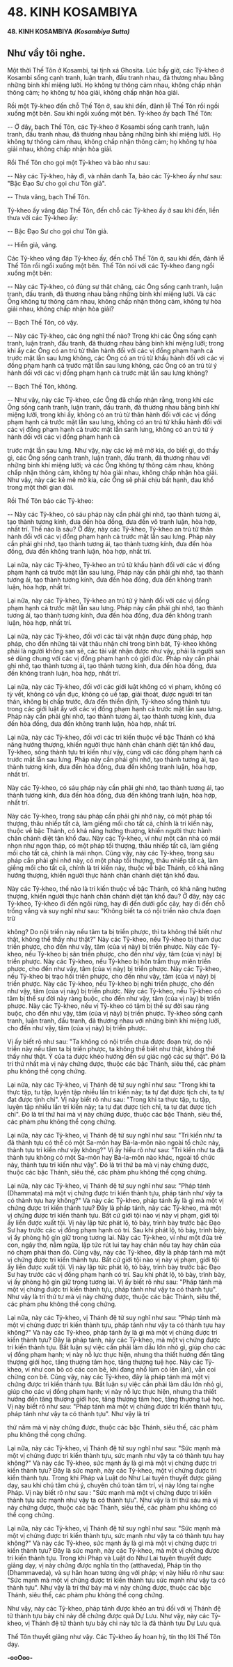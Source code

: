 # 48. KINH KOSAMBIYA

**48. KINH KOSAMBIYA**
***(Kosambiya Sutta)***

## Như vầy tôi nghe.

Một thời Thế Tôn ở Kosambi, tại tịnh xá Ghosita. Lúc bấy giờ, các Tỷ-kheo ở Kosambi sống cạnh tranh,
luận tranh, đấu tranh nhau, đả thương nhau bằng những binh khí miệng lưỡi. Họ không tự thông cảm
nhau, không chấp nhận thông cảm; họ không tự hòa giải, không chấp nhận hòa giải.

Rồi một Tỷ-kheo đến chỗ Thế Tôn ở, sau khi đến, đảnh lễ Thế Tôn rồi ngồi xuống một bên. Sau khi
ngồi xuống một bên. Tỷ-kheo ấy bạch Thế Tôn:

-- Ở đây, bạch Thế Tôn, các Tỷ-kheo ở Kosambi sống cạnh tranh, luận tranh, đấu tranh nhau, đả thương
nhau bằng những binh khí miệng lưỡi. Họ không tự thông cảm nhau, không chấp nhận thông cảm; họ
không tự hòa giải nhau, không chấp nhận hòa giải.

Rồi Thế Tôn cho gọi một Tỷ-kheo và bảo như sau:

-- Này các Tỷ-kheo, hãy đi, và nhân danh Ta, bảo các Tỷ-kheo ấy như sau: "Bậc Ðạo Sư cho gọi chư
Tôn giả".

-- Thưa vâng, bạch Thế Tôn.

Tỷ-kheo ấy vâng đáp Thế Tôn, đến chỗ các Tỷ-kheo ấy ở sau khi đến, liền thưa với các Tỷ-kheo ấy:

-- Bậc Ðạo Sư cho gọi chư Tôn giả.

-- Hiền giả, vâng.

Các Tỷ-kheo vâng đáp Tỷ-kheo ấy, đến chỗ Thế Tôn ở, sau khi đến, đảnh lễ Thế Tôn rồi ngồi xuống
một bên. Thế Tôn nói với các Tỷ-kheo đang ngồi xuống một bên:

-- Này các Tỷ-kheo, có đúng sự thật chăng, các Ông sống cạnh tranh, luận tranh, đấu tranh, đả thương
nhau bằng những binh khí miệng lưỡi. Và các Ông không tự thông cảm nhau, không chấp nhận thông
cảm, không tự hòa giải nhau, không chấp nhận hòa giải?

-- Bạch Thế Tôn, có vậy.

-- Này các Tỷ-kheo, các ông nghĩ thế nào? Trong khi các Ông sống cạnh tranh, luận tranh, đấu tranh, đả
thương nhau bằng binh khí miệng lưỡi; trong khi ấy các Ông có an trú từ thân hành đối với các vị đồng
phạm hạnh cả trước mặt lẫn sau lưng không, các Ông có an trú từ khẩu hành đối với các vị đồng phạm
hạnh cả trước mặt lẫn sau lưng không, các Ông có an trú từ ý hành đối với các vị đồng phạm hạnh cả
trước mặt lẫn sau lưng không?

-- Bạch Thế Tôn, không.

-- Như vậy, này các Tỷ-kheo, các Ông đã chấp nhận rằng, trong khi các Ông sống cạnh tranh, luận tranh,
đấu tranh, đả thương nhau bằng binh khí miệng lưỡi, trong khi ấy, không có an trú từ thân hành đối với
các vị đồng phạm hạnh cả trước mặt lẫn sau lưng, không có an trú từ khẩu hành đối với các vị đồng
phạm hạnh cả trước mặt lẫn sanh lưng, không có an trú từ ý hành đối với các vị đồng phạm hạnh cả

trước mặt lẫn sau lưng. Như vậy, này các kẻ mê mờ kia, do biết gì, do thấy gì, các Ông sống cạnh tranh,
luận tranh, đấu tranh, đả thương nhau với những binh khí miệng lưỡi; và các Ông không tự thông cảm
nhau, không chấp nhận thông cảm, không tự hòa giải nhau, không chấp nhận hòa giải. Như vậy, này các
kẻ mê mờ kia, các Ông sẽ phải chịu bất hạnh, đau khổ trong một thời gian dài.

Rồi Thế Tôn bảo các Tỷ-kheo:

-- Này các Tỷ-kheo, có sáu pháp này cần phải ghi nhớ, tạo thành tương ái, tạo thành tương kính, đưa đến
hòa đồng, đưa đến vô tranh luận, hòa hợp, nhất trí. Thế nào là sáu? Ở đây, này các Tỷ-kheo, Tỷ-kheo an
trú từ thân hành đối với các vị đồng phạm hạnh cả trước mặt lẫn sau lưng. Pháp này cần phải ghi nhớ,
tạo thành tương ái, tạo thành tương kính, đưa đến hòa đồng, đưa đến không tranh luận, hòa hợp, nhất trí.

Lại nữa, này các Tỷ-kheo, Tỷ-kheo an trú từ khẩu hành đối với các vị đồng phạm hạnh cả trước mặt lẫn
sau lưng. Pháp này cần phải ghi nhớ, tạo thành tương ái, tạo thành tương kính, đưa đến hòa đồng, đưa
đến không tranh luận, hòa hợp, nhất trí.

Lại nữa, này các Tỷ-kheo, Tỷ-kheo an trú từ ý hành đối với các vị đồng phạm hạnh cả trước mặt lẫn sau
lưng. Pháp này cần phải ghi nhớ, tạo thành tương ái, tạo thành tương kính, đưa đến hòa đồng, đưa đến
không tranh luận, hòa hợp, nhất trí.

Lại nữa, này các Tỷ-kheo, đối với các tài vật nhận được đúng pháp, hợp pháp, cho đến những tài vật
thâu nhận chỉ trong bình bát, Tỷ-kheo không phải là người không san sẻ, các tài vật nhận được như vậy,
phải là người san sẻ dùng chung với các vị đồng phạm hạnh có giới đức. Pháp này cần phải ghi nhớ, tạo
thành tương ái, tạo thành tương kính, đưa đến hòa đồng, đưa đến không tranh luận, hòa hợp, nhất trí.

Lại nữa, này các Tỷ-kheo, đối với các giới luật không có vi phạm, không có tỳ vết, không có vẩn đục,
không có uế tạp, giải thoát, được người trí tán thán, không bị chấp trước, đưa đến thiền định, Tỷ-kheo
sống thành tựu trong các giới luật ấy với các vị đồng phạm hạnh cả trước mặt lẫn sau lưng. Pháp này cần
phải ghi nhớ, tạo thành tương ái, tạo thành tương kính, đưa đến hòa đồng, đưa đến không tranh luận, hòa
hợp, nhất trí.

Lại nữa, này các Tỷ-kheo, đối với các tri kiến thuộc về bậc Thánh có khả năng hướng thượng, khiến
người thực hành chân chánh diệt tận khổ đau, Tỷ-kheo, sống thành tựu tri kiến như vậy, cùng với các
đồng phạm hạnh cả trước mặt lẫn sau lưng. Pháp này cần phải ghi nhớ, tạo thành tương ái, tạo thành
tương kính, đưa đến hòa đồng, đưa đến không tranh luận, hòa hợp, nhất trí.

Này các Tỷ-kheo, có sáu pháp này cần phải ghi nhớ, tạo thành tương ái, tạo thành tương kính, đưa đến
hòa đồng, đưa đến không tranh luận, hòa hợp, nhất trí.

Này các Tỷ-kheo, trong sáu pháp cần phải ghi nhớ này, có một pháp tối thượng, thâu nhiếp tất cả, làm
giềng mối cho tất cả, chính là tri kiến này, thuộc về bậc Thánh, có khả năng hướng thượng, khiến người
thực hành chân chánh diệt tận khổ đau. Này các Tỷ-kheo, ví như một căn nhà có mái nhọn như ngọn
tháp, có một pháp tối thượng, thâu nhiếp tất cả, làm giềng mối cho tất cả, chính là mái nhọn. Cũng vậy,
này các Tỷ-kheo, trong sáu pháp cần phải ghi nhớ này, có một pháp tối thượng, thâu nhiếp tất cả, làm
giềng mối cho tất cả, chính là tri kiến này, thuộc về bậc Thánh, có khả năng hướng thượng, khiến người
thực hành chân chánh diệt tận khổ đau.

Này các Tỷ-kheo, thế nào là tri kiến thuộc về bậc Thánh, có khả năng hướng thượng, khiến người thực
hành chân chánh diệt tận khổ đau? Ở đây, này các Tỷ-kheo, Tỷ-kheo đi đến ngôi rừng, hay đi đến dưới
gốc cây, hay đi đến chỗ trống vắng và suy nghĩ như sau: "Không biết ta có nội triền nào chưa đoạn trừ

không? Do nội triền này nếu tâm ta bị triền phược, thì ta không thể biết như thật, không thể thấy như
thật?" Này các Tỷ-kheo, nếu Tỷ-kheo bị tham dục triền phược, cho đến như vậy, tâm (của vị này) bị
triền phược. Này các Tỷ-kheo, nếu Tỷ-kheo bị sân triền phược, cho đến như vậy, tâm (của vị này) bị
triền phược. Này các Tỷ-kheo, nếu Tỷ-kheo bị hôn trầm thụy miên triền phược, cho đến như vậy, tâm
(của vị này) bị triền phược. Này các Tỷ-kheo, nếu Tỷ-kheo bị trạo hối triền phược, cho đến như vậy, tâm
(của vị này) bị triền phược. Này các Tỷ-kheo, nếu Tỷ-kheo bị nghi triền phược, cho đến như vậy, tâm
(của vị này) bị triền phược. Này các Tỷ-kheo, nếu Tỷ-kheo có tâm bị thế sự đời này ràng buộc, cho đến
như vậy, tâm (của vị này) bị triền phược. Này các Tỷ-kheo, nếu vị Tỷ-kheo có tâm bị thế sự đời sau ràng
buộc, cho đến như vậy, tâm (của vị này) bị triền phược. Tỷ-kheo sống cạnh tranh, luận tranh, đấu tranh,
đả thương nhau với những binh khí miệng lưỡi, cho đến như vậy, tâm (của vị này) bị triền phược.

Vị ấy biết rõ như sau: "Ta không có nội triền chưa được đoạn trừ, do nội triền này nếu tâm ta bị triền
phược, ta không thể biết như thật, không thể thấy như thật. Ý của ta được khéo hướng đến sự giác ngộ
các sự thật". Ðó là trí thứ nhất mà vị này chứng được, thuộc các bậc Thánh, siêu thế, các phàm phu
không thể cọng chứng.

Lại nữa, này các Tỷ-kheo, vị Thánh đệ tử suy nghĩ như sau: "Trong khi ta thực tập, tu tập, luyện tập
nhiều lần tri kiến này; ta tự đạt được tịch chi, ta tự đạt được tịnh chi". Vị này biết rõ như sau: "Trong khi
ta thực tập, tu tập, luyện tập nhiều lần tri kiến này; ta tự đạt được tịch chỉ, ta tự đạt được tịch chỉ". Ðó là
trí thứ hai mà vị này chứng được, thuộc các bậc Thánh, siêu thế, các phàm phu không thể cọng chứng.

Lại nữa, này các Tỷ-kheo, vị Thánh đệ tử suy nghĩ như sau: "Tri kiến như ta đã thành tựu có thể có một
Sa-môn hay Bà-la-môn nào ngoài tổ chức này, thành tựu tri kiến như vậy không?" Vị ấy hiểu rõ như
sau: "Tri kiến như ta đã thành tựu không có một Sa-môn hay Bà-la-môn nào khác, ngoài tổ chức này,
thành tựu tri kiến như vậy". Ðó là tri thứ ba mà vị này chứng được, thuộc các bậc Thánh, siêu thế, các
phàm phu không thể cọng chứng.

Lại nữa, này các Tỷ-kheo, vị Thánh đệ tử suy nghĩ như sau: "Pháp tánh (Dhammata) mà một vị chứng
được tri kiến thành tựu, pháp tánh như vậy ta có thành tựu hay không?" Và này các Tỷ-kheo, pháp tánh
ấy là gì mà một vị chứng được tri kiến thành tựu? Ðây là pháp tánh, này các Tỷ-kheo, mà một vị chứng
được tri kiến thành tựu. Bất cứ giới tội nào vị này vị phạm, giới tội ấy liền được xuất tội. Vị này lập tức
phát lộ, tỏ bày, trình bày trước bậc Ðạo Sư hay trước các vị đồng phạm hạnh có trí. Sau khi phát lộ, tỏ
bày, trình bày, vị ấy phòng hộ gìn giữ trong tương lai. Này các Tỷ-kheo, ví như một đứa trẻ con, ngây
thơ, nằm ngửa, lập tức rút lui tay hay chân nếu tay hay chân của nó chạm phải than đỏ. Cũng vậy, này
các Tỷ-kheo, đây là pháp tánh mà một vị chứng được tri kiến thành tựu. Bất cứ giới tội nào vị này vị
phạm, giới tội ấy liền được xuất tội. Vị này lập tức phát lộ, tỏ bày, trình bày trước bậc Ðạo Sư hay trước
các vị đồng phạm hạnh có trí. Sau khi phát lộ, tỏ bày, trình bày, vị ấy phòng hộ gìn giữ trong tương lai.
Vị ấy biết rõ như sau: "Pháp tánh mà một vị chứng được tri kiến thành tựu, pháp tánh như vậy ta có
thành tựu". Như vậy là trí thứ tư mà vị này chứng được, thuộc các bậc Thánh, siêu thế, các phàm phu
không thể cọng chứng.

Lại nữa, này các Tỷ-kheo, vị Thánh đệ tử suy nghĩ như sau: "Pháp tánh mà một vị chứng được tri kiến
thành tựu, pháp tánh như vậy ta có thành tựu hay không?" Và này các Tỷ-kheo, pháp tánh ấy là gì mà
một vị chứng được tri kiến thành tựu? Ðây là pháp tánh, này các Tỷ-kheo, mà một vị chứng được tri
kiến thành tựu. Bất luận sự việc cần phải làm dầu lớn nhỏ gì, giúp cho các vị đồng phạm hạnh; vị này nỗ
lực thực hiện, nhưng tha thiết hướng đến tăng thượng giới học, tăng thượng tâm học, tăng thượng tuệ
học. Này các Tỷ-kheo, ví như con bò có các con bê, khi đang nhổ lùm cỏ lên (ăn), vẫn coi chừng con bê.
Cũng vậy, này các Tỷ-kheo, đây là pháp tánh mà một vị chứng được tri kiến thành tựu. Bất luận sự việc
cần phải làm dầu lớn nhỏ gì, giúp cho các vị đồng phạm hạnh; vị này nỗ lực thực hiện, nhưng tha thiết
hướng đến tăng thượng giới học, tăng thượng tâm học, tăng thượng tuệ học. Vị này biết rõ như sau:
"Pháp tánh mà một vị chứng được tri kiến thành tựu, pháp tánh như vậy ta có thành tựu". Như vậy là trí

thứ năm mà vị này chứng được, thuộc các bậc Thánh, siêu thế, các phàm phu không thể cọng chứng.

Lại nữa, này các Tỷ-kheo, vị Thánh đệ tử suy nghĩ như sau: "Sức mạnh mà một vị chứng được tri kiến
thành tựu, sức mạnh như vậy ta có thành tựu hay không?" Và này các Tỷ-kheo, sức mạnh ấy là gì mà
một vị chứng được tri kiến thành tựu? Ðây là sức mạnh, này các Tỷ-kheo, một vị chứng được tri kiến
thành tựu. Trong khi Pháp và Luật do Như Lai tuyên thuyết được giảng dạy, sau khi chú tâm chú ý,
chuyên chú toàn tâm trí, vị này lóng tai nghe Pháp. Vị này biết rõ như sau : "Sức mạnh mà một vị chứng
được tri kiến thành tựu sức mạnh như vậy ta có thành tựu". Như vậy là trí thứ sáu mà vị này chứng
được, thuộc các bậc Thánh, siêu thế, các phàm phu không có thể cọng chứng.

Lại nữa, này các Tỷ-kheo, vị Thánh đệ tử suy nghĩ như sau: "Sức mạnh mà một vị chứng được tri kiến
thành tựu, sức mạnh như vậy ta có thành tựu hay không?" Và này các Tỷ-kheo, sức mạnh ấy là gì mà
một vị chứng được tri kiến thành tựu? Ðây là sức mạnh, này các Tỷ-kheo, mà một vị chứng được tri
kiến thành tựu. Trong khi Pháp và Luật do Như Lai tuyên thuyết được giảng dạy, vị này chứng được
nghĩa tín thọ (atthaveda), Pháp tín thọ (Dhammaveda), và sự hân hoan tương ứng với pháp; vị này hiểu
rõ như sau: "Sức mạnh mà một vị chứng được tri kiến thành tựu sức mạnh như vậy ta có thành tựu".
Như vậy là trí thứ bảy mà vị này chứng được, thuộc các bậc Thánh, siêu thế, các phàm phu không thể
cọng chứng.

Như vậy, này các Tỷ-kheo, pháp tánh được khéo an trú đối với vị Thánh đệ tử thành tựu bảy chi này để
chứng được quả Dự Lưu. Như vậy, này các Tỷ-kheo, vị Thánh đệ tử thành tựu bảy chi này tức là đã
thành tựu Dự Lưu quả.

Thế Tôn thuyết giảng như vậy. Các Tỷ-kheo ấy hoan hỷ, tín thọ lời Thế Tôn dạy.

**-ooOoo-**

